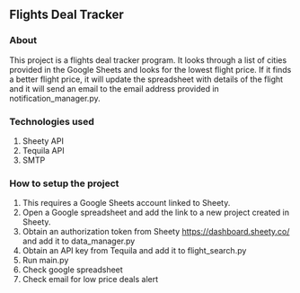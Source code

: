 ## Flights Deal Tracker

### About
This project is a flights deal tracker program. It looks through a list of cities provided in the Google Sheets and looks for the lowest flight price. If it finds a better flight price, it will update the spreadsheet with details of the flight and it will send an email to the email address provided in notification_manager.py.

### Technologies used
1. Sheety API 
2. Tequila API
3. SMTP 

### How to setup the project
1. This requires a Google Sheets account linked to Sheety. 
2. Open a Google spreadsheet and add the link to a new project created in Sheety. 
3. Obtain an authorization token from Sheety https://dashboard.sheety.co/ and add it to data_manager.py
4. Obtain an API key from Tequila and add it to flight_search.py
5. Run main.py
6. Check google spreadsheet 
7. Check email for low price deals alert



